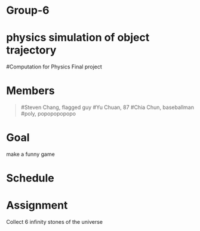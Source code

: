 # Group-6
# physics simulation of object trajectory
#Computation for Physics Final project
# Members
>#Steven Chang, flagged guy
>#Yu Chuan, 87
>#Chia Chun, baseballman 
>#poly, popopopopopo
# Goal
make a funny game
# Schedule
# Assignment
Collect 6 infinity stones of the universe
